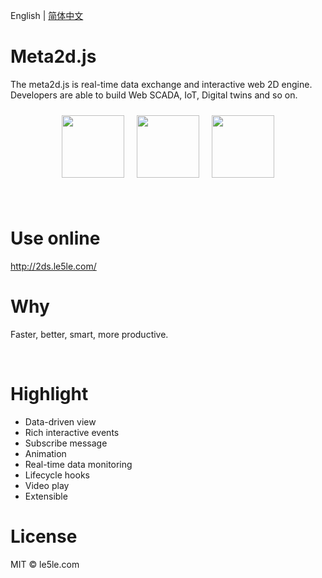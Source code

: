 English | [简体中文](./README.CN.md)

# Meta2d.js

The meta2d.js is real-time data exchange and interactive web 2D engine. Developers are able to build Web SCADA, IoT, Digital twins and so on.

<p style="display:flex;justify-content:center">
<img style="height:100px;margin: 10px" src="https://cdn.nlark.com/yuque/0/2021/gif/12382170/1623210619545-5fca920c-bb57-4e52-9569-49dd0d9d331f.gif" >

<img style="height:100px;margin: 10px" src="https://2ds.le5le.com/image/topology/thumb_c90bffc8f01747ed.png" >

<img style="height:100px;margin: 10px" src="https://2ds.le5le.com/image/topology/thumb_815f7b82401a97e2.png">  
</p>

<br>

# Use online

http://2ds.le5le.com/

# Why

Faster, better, smart, more productive.

<br>

# Highlight

- Data-driven view   
- Rich interactive events  
- Subscribe message  
- Animation  
- Real-time data monitoring  
- Lifecycle hooks  
- Video play  
- Extensible  


# License

MIT © le5le.com
